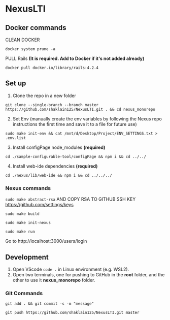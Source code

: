 # NexusLTI

## Docker commands

CLEAN DOCKER

```
docker system prune -a
```

PULL Rails **(It is required. Add to Docker if it's not added already)**

```
docker pull docker.io/library/rails:4.2.4
```

## Set up

1. Clone the repo in a new folder

```
git clone --single-branch --branch master https://github.com/shaklain125/NexusLTI.git . && cd nexus_monorepo
```

2. Set Env (manually create the env variables by following the Nexus repo instructions the first time and save it to a file for future use)

```
sudo make init-env && cat /mnt/d/Desktop/Project/ENV_SETTINGS.txt > .env.list
```

3. Install configPage node_modules **(required)**

```
cd ./sample-configurable-tool/configPage && npm i && cd ../../
```

4. Install web-ide dependencies **(required)**

```
cd ./nexus/lib/web-ide && npm i && cd ../../../
```

### Nexus commands

`sudo make abstract-rsa` AND COPY RSA TO GITHUB SSH KEY https://github.com/settings/keys

`sudo make build`

`sudo make init-nexus`

`sudo make run`

Go to http://localhost:3000/users/login

## Development

1. Open VScode `code .` in Linux environment (e.g. WSL2).
2. Open two terminals, one for pushing to GitHub in the **root** folder, and the other to use it **nexus_monorepo** folder.

### Git Commands

`git add . && git commit -s -m "message"`

`git push https://github.com/shaklain125/NexusLTI.git master`
